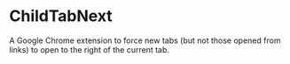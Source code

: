 ChildTabNext
============

A Google Chrome extension to force new tabs (but not those opened from links) to open to the right of the current tab.
